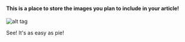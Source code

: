 #### This is a place to store the images you plan to include in your article!

![alt tag](https://github.com/EngTranslate/Plantilla/edit/master/Images/old20%Shoe.jpg)

See! It's as easy as pie!

